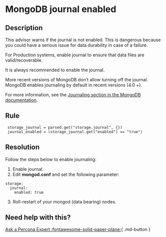 # MongoDB journal enabled

## Description
This advisor warns if the journal is not enabled. 
This is dangerous because you could have a serious issue for data durability in case of a failure.

For Production systems, enable journal to ensure that data files are valid/recoverable.

It is always recommended to enable the journal. 

More recent versions of MongoDB don’t allow turning off the journal. 
MongoDB enables journaling by default in recent versions (4.0 +).

For more information, see the [Journaling section in the MongoDB documentation](https://docs.mongodb.com/manual/core/journaling/).



## Rule
```
 storage_journal = parsed.get("storage.journal", {})
 journal_enabled = (storage_journal.get("enabled") == "true")
```


## Resolution

Follow the steps below to enable journaling: 

1. Enable journal. 
2. Edit **mongod.conf** and set the following parameter:
```
storage:
  journal:
	enabled: true
```

3. Roll-restart of your mongod (data bearing) nodes.

## Need help with this?

[Ask a Percona Expert :fontawesome-solid-paper-plane:](https://www.percona.com/about-percona/contact?utm_source=pmm&utm_medium=banner&utm_campaign=advisors_readmore){ .md-button }
